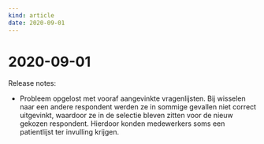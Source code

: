 ```yaml
---
kind: article
date: 2020-09-01
---
```


# 2020-09-01

Release notes:
* Probleem opgelost met vooraf aangevinkte vragenlijsten. Bij wisselen naar een andere respondent werden ze in sommige gevallen niet correct uitgevinkt, waardoor ze in de selectie bleven zitten voor de nieuw gekozen respondent. Hierdoor konden medewerkers soms een patientlijst ter invulling krijgen.
